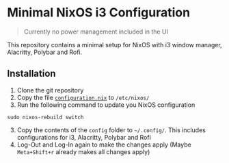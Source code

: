 # Minimal NixOS i3 Configuration

> Currently no power management included in the UI 

This repository contains a minimal setup for NixOS with i3 window manager, Alacritty, Polybar and Rofi.

## Installation

1. Clone the git repository
2. Copy the file [`configuration.nix`](https://github.com/mxcom/nixos-i3wm/blob/main/nixos/configuration.nix) to `/etc/nixos/`
3. Run the following command to update you NixOS configuration

```console
sudo nixos-rebuild switch
```

3. Copy the contents of the `config` folder to `~/.config/`. This includes configurations for i3, Alacritty, Polybar and Rofi
4. Log-Out and Log-In again to make the changes apply (Maybe `Meta+Shift+r` already makes all changes apply)
